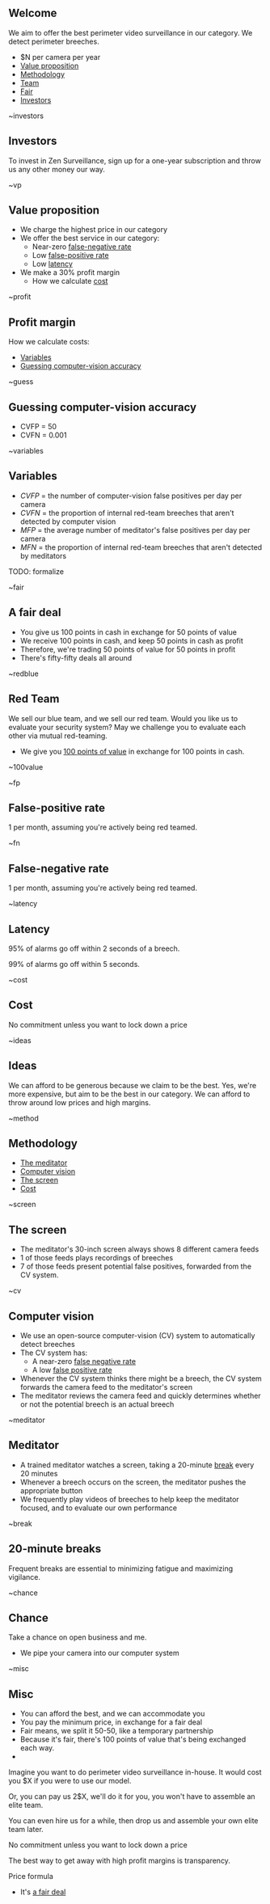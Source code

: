 ## Welcome

We aim to offer the best perimeter video surveillance in our category. We
detect perimeter breeches.

- $N per camera per year
- [Value proposition](##vp)
- [Methodology](##method)
- [Team](##team)
- [Fair](##fair)
- [Investors](##investors)

~investors
## Investors

To invest in Zen Surveillance, sign up for a one-year subscription and throw
us any other money our way.

~vp
## Value proposition

- We charge the highest price in our category
- We offer the best service in our category:
    - Near-zero [false-negative rate](##fn) 
    - Low [false-positive rate](##fp)
    - Low [latency](##latency)
- We make a 30% profit margin
    - How we calculate [cost](##cost)


~profit
## Profit margin

How we calculate costs:

* [Variables](##variables)
* [Guessing computer-vision accuracy](##guess)

~guess
## Guessing computer-vision accuracy

* CVFP = 50
* CVFN = 0.001

~variables
## Variables

* *CVFP* = the number of computer-vision false positives per day per camera
* *CVFN* = the proportion of internal red-team breeches that aren't detected by computer vision
* *MFP* = the average number of meditator's false positives per day per camera
* *MFN* = the proportion of internal red-team breeches that aren't detected by meditators

TODO: formalize






~fair
## A fair deal

* You give us 100 points in cash in exchange for 50 points of value
* We receive 100 points in cash, and keep 50 points in cash as profit
* Therefore, we're trading 50 points of value for 50 points in profit
* There's fifty-fifty deals all around


~redblue
## Red Team

We sell our blue team, and we sell our red team. Would you like us to evaluate
your security system? May we challenge you to evaluate each other via
mutual red-teaming.


* We give you [100 points of value](##100value) in exchange for 100 points in cash.

~100value


~fp
## False-positive rate

1 per month, assuming you're actively being red teamed.

~fn
## False-negative rate

1 per month, assuming you're actively being red teamed.

~latency
## Latency

95% of alarms go off within 2 seconds of a breech.

99% of alarms go off within 5 seconds.

~cost
## Cost

No commitment unless you want to lock down a price

~ideas
## Ideas

We can afford to be generous because we claim to be the best.
Yes, we're more expensive, but aim to be the best
in our category.
We can afford to throw around
low prices and high margins. 

~method
## Methodology

- [The meditator](##meditator)
- [Computer vision](##cv)
- [The screen](##screen)
- [Cost](##cost)

~screen
## The screen

* The meditator's 30-inch screen always shows 8 different camera feeds
* 1 of those feeds plays recordings of breeches
* 7 of those feeds present potential false positives, forwarded from the
  CV system.


~cv
## Computer vision

* We use an open-source computer-vision (CV) system to automatically detect breeches
* The CV system has:
    * A near-zero [false negative rate](##cv-fn)
    * A low [false positive rate](##cv-fp)
* Whenever the CV system thinks there might be a breech, the CV system forwards the camera
  feed to the meditator's screen
* The meditator reviews the camera feed and quickly determines whether or not
  the potential breech is an actual breech

~meditator
## Meditator

* A trained meditator watches a screen, taking a 20-minute [break](##break) every 20 minutes
* Whenever a breech occurs on the screen, the meditator pushes the appropriate button
* We frequently play videos of breeches to help keep the meditator focused, and
  to evaluate our own performance

~break
## 20-minute breaks

Frequent breaks are essential to minimizing fatigue and maximizing
vigilance.

~chance
## Chance
Take a chance on open business and me.





* We pipe your camera into our computer system


~misc
## Misc

* You can afford the best, and we can accommodate you
* You pay the minimum price, in exchange for a fair deal
* Fair means, we split it 50-50, like a temporary partnership
* Because it's fair, there's 100 points of value that's being exchanged each way.
* 

Imagine you want to do perimeter video surveillance in-house.
It would cost you $X if you were to use our model.

Or, you can pay us 2$X, we'll do it for you, you won't have to assemble an
elite team.

You can even hire us for a while, then drop us and assemble your own elite
team later.

No commitment unless you want to lock down a price

The best way to get away with high profit margins is transparency.

Price formula

- It's [a fair deal](##fair)
